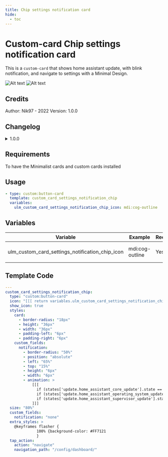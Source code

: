 ```yaml
---
title: Chip settings notification card
hide:
  - toc
---
```

<!-- markdownlint-disable MD046 -->

# Custom-card Chip settings notification card

This is a `custom-card` that shows home assistant update, with blink notification, and navigate to settings with a Minimal Design.

![Alt text](https://github.com/Nik18111997/IMAGE/blob/main/settings.PNG)
![Alt text](https://github.com/Nik18111997/IMAGE/blob/main/setting_notification.PNG)

## Credits

Author: Nik97 - 2022 Version: 1.0.0

## Changelog

<details>
<summary>1.0.0</summary>
Initial release
</details>

## Requirements

To have the Minimalist cards and custom cards installed

## Usage

```yaml
- type: custom:button-card
  template: custom_card_settings_notification_chip
  variables:
    ulm_custom_card_settings_notification_chip_icon: mdi:cog-outline

```

## Variables

<table>
<thead>
  <tr>
    <th>Variable</th>
    <th>Example</th>
    <th>Required</th>
    <th>Explanation</th>
  </tr>
</thead>
<tbody>
  <tr>
    <td>ulm_custom_card_settings_notification_chip_icon</td>
    <td>mdi:cog-outline</td>
    <td>Yes</td>
    <td>Your settings icon</td>
  </tr>
</tbody>
</table>

## Template Code

```yaml
---
custom_card_settings_notification_chip:
  type: "custom:button-card"
  icon: "[[[ return variables.ulm_custom_card_settings_notification_chip_icon; ]]]"
  show_icon: true
  styles:
    card:
      - border-radius: "18px"
      - height: "36px"
      - width: "36px"
      - padding-left: "6px"
      - padding-right: "6px"
    custom_fields:
      notification:
        - border-radius: "50%"
        - position: "absolute"
        - left: "65%"
        - top: "15%"
        - height: "6px"
        - width: "6px"
        - animation: >
            [[[ 
              if (states['update.home_assistant_core_update'].state == 'on') return 'flasher 1s infinite';
              if (states['update.home_assistant_operating_system_update'].state == 'on') return 'flasher 1s infinite';
              if (states['update.home_assistant_supervisor_update'].state == 'on') return 'flasher 1s infinite';
            ]]]
  size: "80%"
  custom_fields:
    notification: "none"
  extra_styles: >
    @keyframes flasher {
              100% {background-color: #FF7121
              } 
  tap_action:
    action: "navigate"
    navigation_path: "/config/dashboard/"
```